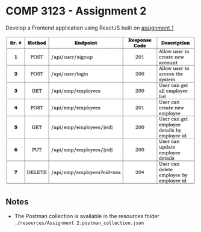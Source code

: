 # COMP 3123 - Assignment 2

Develop a Frontend application using ReactJS built on [assignment 1](https://github.com/julienwidmer/101320111_COMP3123_Assignment1)

![Table of endpoints for the API](./resources/List-of-APIs.png)

## Notes
* The Postman collection is available in the resources folder `./resources/Assignment 2.postman_collection.json`